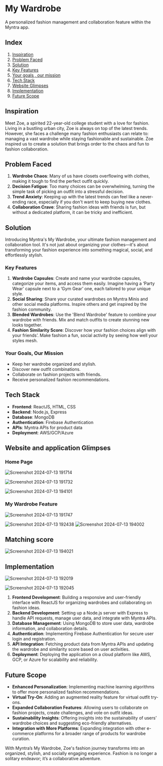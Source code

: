 # My Wardrobe 
A personalized fashion management and collaboration feature within the Myntra app.

## Index
1. [Inspiration](#inspiration)
2. [Problem Faced](#problem-faced)
3. [Solution](#solution)
6. [Key Features](#features)
7. [Your goals , our mission](#Your-goals,our-mission)
8. [Tech Stack](#tech-stack)
9. [Website Glimpses](#website-glimpses)
10. [Implementation](#implementation)
11. [Future Scope](#future-scope)

## Inspiration
Meet Zoe, a spirited 22-year-old college student with a love for fashion. Living in a bustling urban city, Zoe is always on top of the latest trends. However, she faces a challenge many fashion enthusiasts can relate to: managing a vast wardrobe while staying fashionable and sustainable. Zoe inspired us to create a solution that brings order to the chaos and fun to fashion collaboration.

## Problem Faced
1. **Wardrobe Chaos**: Many of us have closets overflowing with clothes, making it tough to find the perfect outfit quickly.
2. **Decision Fatigue**: Too many choices can be overwhelming, turning the simple task of picking an outfit into a stressful decision.
3. **Trend Anxiety**: Keeping up with the latest trends can feel like a never-ending race, especially if you don't want to keep buying new clothes.
4. **Collaboration Crave**: Sharing fashion ideas with friends is fun, but without a dedicated platform, it can be tricky and inefficient.

## Solution
Introducing Myntra's My Wardrobe, your ultimate fashion management and collaboration tool. It's not just about organizing your clothes—it's about transforming your fashion experience into something magical, social, and effortlessly stylish.

### Key Features
1. **Wardrobe Capsules**: Create and name your wardrobe capsules, categorize your items, and access them easily. Imagine having a ‘Party Wear’ capsule next to a ‘Gym Gear’ one, each tailored to your unique style.
2. **Social Sharing**: Share your curated wardrobes on Myntra Minis and other social media platforms. Inspire others and get inspired by the fashion community.
3. **Blended Wardrobes**: Use the 'Blend Wardrobe' feature to combine your wardrobe with friends. Mix and match outfits to create stunning new looks together.
4. **Fashion Similarity Score**: Discover how your fashion choices align with your friends’. Make fashion a fun, social activity by seeing how well your styles mesh.

### Your Goals, Our Mission
- Keep her wardrobe organized and stylish.
- Discover new outfit combinations.
- Collaborate on fashion projects with friends.
- Receive personalized fashion recommendations.

## Tech Stack
- **Frontend**: ReactJS, HTML, CSS
- **Backend**: Node.js, Express
- **Database**: MongoDB
- **Authentication**: Firebase Authentication
- **APIs**: Myntra APIs for product data
- **Deployment**: AWS/GCP/Azure

## Website and application Glimpses

### Home Page
![Screenshot 2024-07-13 191714](https://github.com/user-attachments/assets/e092e08d-35f3-4299-8ffb-c1cc497ede9b)

![Screenshot 2024-07-13 191732](https://github.com/user-attachments/assets/f1d6a9c7-71db-4b86-87c7-6af04564d0e8)

![Screenshot 2024-07-13 194101](https://github.com/user-attachments/assets/1647bbb3-6bd1-4491-989b-a2c10933e9cc)



### My Wardrobe Feature
![Screenshot 2024-07-13 191747](https://github.com/user-attachments/assets/b5bd90e4-cbf2-42bb-82fc-61c5e260a94b)

![Screenshot 2024-07-13 192438](https://github.com/user-attachments/assets/6112751f-4e9f-41b6-a765-747c4b29f9f1)
![Screenshot 2024-07-13 194002](https://github.com/user-attachments/assets/01a0513a-e1da-4674-8971-1e442b6f7595)

## Matching score 
![Screenshot 2024-07-13 194021](https://github.com/user-attachments/assets/e38bf753-6f4c-46f8-8471-3ed3a9af025c)




## Implementation
![Screenshot 2024-07-13 192019](https://github.com/user-attachments/assets/9d77baf9-3283-4343-9290-26b85ce81a99)


![Screenshot 2024-07-13 192045](https://github.com/user-attachments/assets/c264a481-4d9c-42a8-a48a-ae27a308edc1)

1. **Frontend Development**: Building a responsive and user-friendly interface with ReactJS for organizing wardrobes and collaborating on fashion ideas.
2. **Backend Development**: Setting up a Node.js server with Express to handle API requests, manage user data, and integrate with Myntra APIs.
3. **Database Management**: Using MongoDB to store user data, wardrobe information, and collaboration details.
4. **Authentication**: Implementing Firebase Authentication for secure user login and registration.
5. **API Integration**: Fetching product data from Myntra APIs and updating the wardrobe and similarity score based on user activities.
6. **Deployment**: Deploying the application on a cloud platform like AWS, GCP, or Azure for scalability and reliability.

## Future Scope
- **Enhanced Personalization**: Implementing machine learning algorithms to offer more personalized fashion recommendations.
- **Virtual Try-On**: Adding an augmented reality feature for virtual outfit try-ons.
- **Expanded Collaboration Features**: Allowing users to collaborate on fashion projects, create challenges, and vote on outfit ideas.
- **Sustainability Insights**: Offering insights into the sustainability of users’ wardrobe choices and suggesting eco-friendly alternatives.
- **Integration with More Platforms**: Expanding integration with other e-commerce platforms for a broader range of products for wardrobe curation.

With Myntra’s My Wardrobe, Zoe's fashion journey transforms into an organized, stylish, and socially engaging experience. Fashion is no longer a solitary endeavor; it’s a collaborative adventure.
